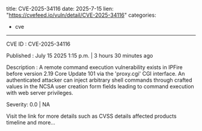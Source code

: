  
title: CVE-2025-34116
date: 2025-7-15
lien: "https://cvefeed.io/vuln/detail/CVE-2025-34116"
categories:
  - cve
---

CVE ID : CVE-2025-34116

Published :  July 15
2025
1:15 p.m. | 3 hours
30 minutes ago

Description : A remote command execution vulnerability exists in IPFire before version 2.19 Core Update 101 via the 'proxy.cgi' CGI interface. An authenticated attacker can inject arbitrary shell commands through crafted values in the NCSA user creation form fields
leading to command execution with web server privileges.

Severity: 0.0 | NA

Visit the link for more details
such as CVSS details
affected products
timeline
and more...
